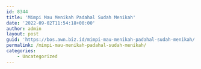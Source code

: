 ```yaml
---
id: 8344
title: 'Mimpi Mau Menikah Padahal Sudah Menikah'
date: '2022-09-02T11:54:18+00:00'
author: admin
layout: post
guid: 'https://bos.awn.biz.id/mimpi-mau-menikah-padahal-sudah-menikah/'
permalink: /mimpi-mau-menikah-padahal-sudah-menikah/
categories:
    - Uncategorized
---
```


